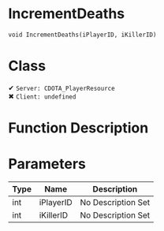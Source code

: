 # IncrementDeaths
```
void IncrementDeaths(iPlayerID, iKillerID)
```
# Class
✔ `Server: CDOTA_PlayerResource`  
✖ `Client: undefined`  

# Function Description

# Parameters
Type|Name|Description
--|--|--
int|iPlayerID|No Description Set
int|iKillerID|No Description Set
